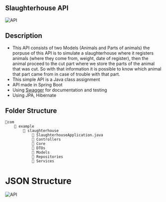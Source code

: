## Slaughterhouse API

<img src="https://user-images.githubusercontent.com/62404655/225074329-30498859-e806-4c4e-b9ce-26c676bb2bac.png" alt="API" /> 
                                                                                                                            
## Description

- This API consists of two Models (Animals and Parts of animals) the porpuse of this API is to simulate a slaughterhouse where it registers animals (where they come from, weight, date of register), then the animal proceed to the cut part where we store the parts of the animal that was cut. So with that information it is possible to know which animal that part came from in case of trouble with that part. 
- This simple API is a Java class assignment
- API made in Spring Boot
- Using [Swagger](https://springdoc.org/) for documentation and testing
- Using JPA, Hibernate

## Folder Structure
```
📂com 
    📂 example 
        📂 slaughterhouse 
            📃 SlaughterhouseApplication.java 
            📁 Controllers
            📁 Core
            📁 DTOs
            📁 Models
            📁 Repositories
            📁 Services
```

# JSON Structure

<img src="https://user-images.githubusercontent.com/62404655/225074920-4b1d4c16-1626-4eac-bd54-a7c3f9a8ed98.png" alt="API" />
